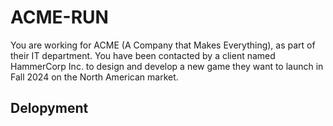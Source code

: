 # ACME-RUN
You are working for ACME (A Company that Makes Everything), as part of their IT department. You have been contacted by a client named HammerCorp Inc. to design and develop a new game they want to launch in Fall 2024 on the North American market. 

## Delopyment
